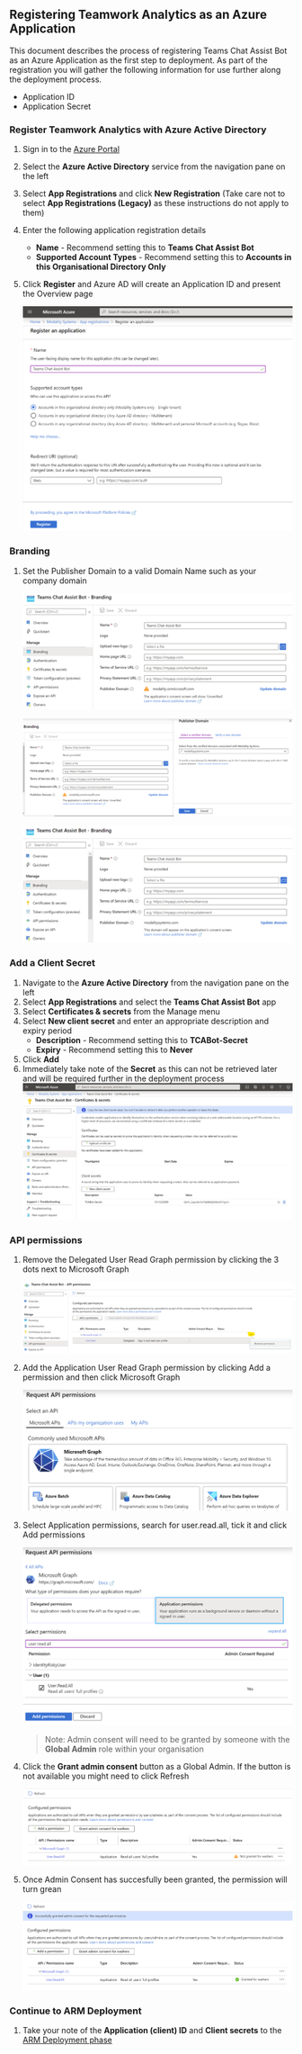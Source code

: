 ## Registering Teamwork Analytics as an Azure Application
This document describes the process of registering Teams Chat Assist Bot as an Azure Application as the first step to deployment.  As part of the registration you will gather the following information for use further along the deployment process.
   * Application ID
   * Application Secret

### Register Teamwork Analytics with Azure Active Directory
1. Sign in to the [Azure Portal](https://azure.portal.com)
1. Select the **Azure Active Directory** service from the navigation pane on the left 
1. Select **App Registrations** and click **New Registration** (Take care not to select **App Registrations (Legacy)** as these instructions do not apply to them)
1. Enter the following application registration details
   * **Name** - Recommend setting this to **Teams Chat Assist Bot**
   * **Supported Account Types** - Recommend setting this to **Accounts in this Organisational Directory Only**
1. Click **Register** and Azure AD will create an Application ID and present the Overview page

   ![application registration](images/applicationRegistration2.png)

### Branding
1. Set the Publisher Domain to a valid Domain Name such as your company domain

   ![Branding1](images/Branding1.png)

   ![Branding2](images/Branding2.png)

   ![Branding3](images/Branding3.png)

### Add a Client Secret
1. Navigate to the **Azure Active Directory** from the navigation pane on the left
1. Select **App Registrations** and select the **Teams Chat Assist Bot** app 
1. Select **Certificates & secrets** from the Manage menu
1. Select **New client secret** and enter an appropriate description and expiry period
   * **Description** - Recommend setting this to **TCABot-Secret**
   * **Expiry** - Recommend setting this to **Never**
1. Click **Add**
1. Immediately take note of the **Secret** as this can not be retrieved later and will be required further in the deployment process
![team work secret](images/tcabotSecrets.png)

### API permissions
1. Remove the Delegated User Read Graph permission by clicking the 3 dots next to Microsoft Graph

   ![APIPermissions1](images/APIPermissions1.png)

1. Add the Application User Read Graph permission by clicking Add a permission and then click Microsoft Graph

   ![APIPermissions2](images/APIPermissions2.png)

1. Select Application permissions, search for user.read.all, tick it and click Add permissions

   ![APIPermissions3](images/APIPermissions3.png)

   > Note: Admin consent will need to be granted by someone with the **Global Admin** role within your organisation

1. Click the **Grant admin consent** button as a Global Admin. If the button is not available you might need to click Refresh

   ![AdminConsent](images/AdminConsent.png)

1. Once Admin Consent has succesfully been granted, the permission will turn grean

   ![AdminConsent](images/AdminConsent2.png)

### Continue to ARM Deployment
1. Take your note of the **Application (client) ID** and **Client secrets** to the [ARM Deployment phase](armdeploy.md)
